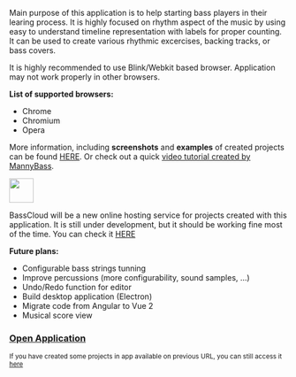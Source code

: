 Main purpose of this application is to help starting bass players in their learing process.
It is highly focused on rhythm aspect of the music by using easy to understand timeline
representation with labels for proper counting. It can be used to create various rhythmic
excercises, backing tracks, or bass covers.


It is highly recommended to use Blink/Webkit based browser. Application may not work properly in other browsers.

**List of supported browsers:**

* Chrome
* Chromium
* Opera


More information, including **screenshots** and **examples** of created projects can be found
[HERE](https://marcel-dancak.github.io/bass-app/).
Or check out a quick [video tutorial created by MannyBass](https://www.youtube.com/watch?v=JLsOd2502jM).


<a href="https://basscloud.net">
  <img src="https://cdn.rawgit.com/marcel-dancak/drums-and-bass/master/docs/basscloud.svg" height="44">
</a>

BassCloud will be a new online hosting service for projects created with this application.
It is still under development, but it should be working fine most of the time.
You can check it [HERE](https://basscloud.net)


**Future plans:**

* Configurable bass strings tunning
* Improve percussions (more configurability, sound samples, ...)
* Undo/Redo function for editor
* Build desktop application (Electron)
* Migrate code from Angular to Vue 2
* Musical score view


### [Open Application](https://marcel-dancak.github.io/bass-app/app.html)

<small>If you have created some projects in app available on previous URL, you can still access it
[here](http://rawgit.com/marcel-dancak/drums-and-bass/master/dist/latest/index.html)</small>